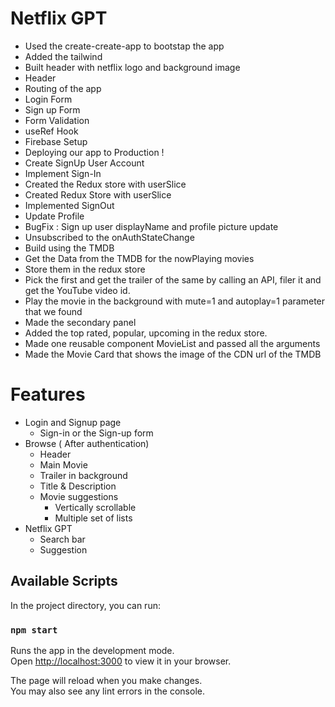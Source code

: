 # Netflix GPT

- Used the create-create-app to bootstap the app
- Added the tailwind
- Built header with netflix logo and background image
- Header
- Routing of the app
- Login Form
- Sign up Form
- Form Validation
- useRef Hook
- Firebase Setup
- Deploying our app to Production !
- Create SignUp User Account
- Implement Sign-In
- Created the Redux store with userSlice
- Created Redux Store with userSlice
- Implemented SignOut
- Update Profile
- BugFix : Sign up user displayName and profile picture update
- Unsubscribed to the onAuthStateChange
- Build using the TMDB
- Get the Data from the TMDB for the nowPlaying movies
- Store them in the redux store
- Pick the first and get the trailer of the same by calling an API, filer it and get the YouTube video id.
- Play the movie in the background with mute=1 and autoplay=1 parameter that we found
- Made the secondary panel
- Added the top rated, popular, upcoming in the redux store.
- Made one reusable component MovieList and passed all the arguments
- Made the Movie Card that shows the image of the CDN url of the TMDB

# Features

- Login and Signup page
  - Sign-in or the Sign-up form
- Browse ( After authentication)
  - Header
  - Main Movie
  - Trailer in background
  - Title & Description
  - Movie suggestions
    - Vertically scrollable
    - Multiple set of lists
- Netflix GPT
  - Search bar
  - Suggestion

## Available Scripts

In the project directory, you can run:

### `npm start`

Runs the app in the development mode.\
Open [http://localhost:3000](http://localhost:3000) to view it in your browser.

The page will reload when you make changes.\
You may also see any lint errors in the console.
